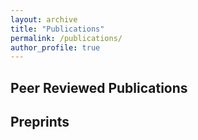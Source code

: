 ```yaml
---
layout: archive
title: "Publications"
permalink: /publications/
author_profile: true
---
```

Peer Reviewed Publications
---------------------------

<script src="https://bibbase.org/show?bib=https://raghavendra80.github.io/files/conf.bib&jsonp=1"></script>

Preprints
---------

<script src="https://bibbase.org/show?bib=https://raghavendra80.github.io/files/pre.bib&jsonp=1"></script>



